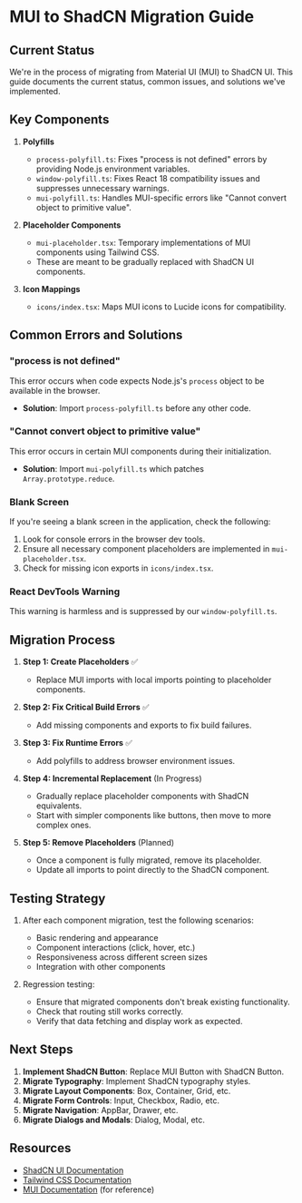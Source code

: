 # MUI to ShadCN Migration Guide

## Current Status

We're in the process of migrating from Material UI (MUI) to ShadCN UI. This guide documents the current status, common issues, and solutions we've implemented.

## Key Components

1. **Polyfills**
   - `process-polyfill.ts`: Fixes "process is not defined" errors by providing Node.js environment variables.
   - `window-polyfill.ts`: Fixes React 18 compatibility issues and suppresses unnecessary warnings.
   - `mui-polyfill.ts`: Handles MUI-specific errors like "Cannot convert object to primitive value".

2. **Placeholder Components**
   - `mui-placeholder.tsx`: Temporary implementations of MUI components using Tailwind CSS.
   - These are meant to be gradually replaced with ShadCN UI components.

3. **Icon Mappings**
   - `icons/index.tsx`: Maps MUI icons to Lucide icons for compatibility.

## Common Errors and Solutions

### "process is not defined"
This error occurs when code expects Node.js's `process` object to be available in the browser.
- **Solution**: Import `process-polyfill.ts` before any other code.

### "Cannot convert object to primitive value"
This error occurs in certain MUI components during their initialization.
- **Solution**: Import `mui-polyfill.ts` which patches `Array.prototype.reduce`.

### Blank Screen
If you're seeing a blank screen in the application, check the following:
1. Look for console errors in the browser dev tools.
2. Ensure all necessary component placeholders are implemented in `mui-placeholder.tsx`.
3. Check for missing icon exports in `icons/index.tsx`.

### React DevTools Warning
This warning is harmless and is suppressed by our `window-polyfill.ts`.

## Migration Process

1. **Step 1: Create Placeholders** ✅
   - Replace MUI imports with local imports pointing to placeholder components.

2. **Step 2: Fix Critical Build Errors** ✅
   - Add missing components and exports to fix build failures.

3. **Step 3: Fix Runtime Errors** ✅ 
   - Add polyfills to address browser environment issues.

4. **Step 4: Incremental Replacement** (In Progress)
   - Gradually replace placeholder components with ShadCN equivalents.
   - Start with simpler components like buttons, then move to more complex ones.

5. **Step 5: Remove Placeholders** (Planned)
   - Once a component is fully migrated, remove its placeholder.
   - Update all imports to point directly to the ShadCN component.

## Testing Strategy

1. After each component migration, test the following scenarios:
   - Basic rendering and appearance
   - Component interactions (click, hover, etc.)
   - Responsiveness across different screen sizes
   - Integration with other components

2. Regression testing:
   - Ensure that migrated components don't break existing functionality.
   - Check that routing still works correctly.
   - Verify that data fetching and display work as expected.

## Next Steps

1. **Implement ShadCN Button**: Replace MUI Button with ShadCN Button.
2. **Migrate Typography**: Implement ShadCN typography styles.
3. **Migrate Layout Components**: Box, Container, Grid, etc.
4. **Migrate Form Controls**: Input, Checkbox, Radio, etc.
5. **Migrate Navigation**: AppBar, Drawer, etc.
6. **Migrate Dialogs and Modals**: Dialog, Modal, etc.

## Resources

- [ShadCN UI Documentation](https://ui.shadcn.com/)
- [Tailwind CSS Documentation](https://tailwindcss.com/docs)
- [MUI Documentation](https://mui.com/material-ui/getting-started/) (for reference)
